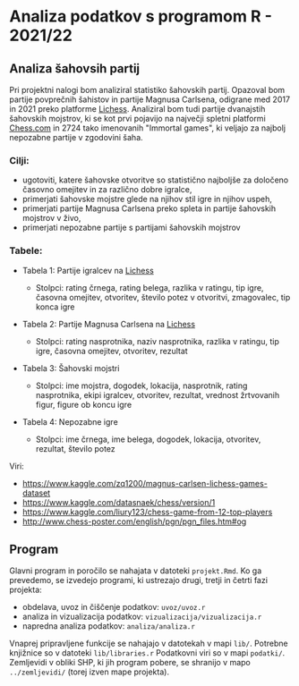# Analiza podatkov s programom R - 2021/22

## Analiza šahovsih partij

Pri projektni nalogi bom analiziral statistiko šahovskih partij. Opazoval bom partije povprečnih šahistov in partije Magnusa Carlsena, odigrane med 2017 in 2021 preko platforme [Lichess](https://lichess.org/). Analiziral bom tudi partije dvanajstih šahovskih mojstrov, ki se kot prvi pojavijo na največji spletni platformi [Chess.com](https://www.chess.com/) in 2724 tako imenovanih "Immortal games", ki veljajo za najbolj nepozabne partije v zgodovini šaha. 

### Cilji:

- ugotoviti, katere šahovske otvoritve so statistično najboljše za določeno časovno omejitev in za različno dobre igralce,
- primerjati šahovske mojstre glede na njihov stil igre in njihov uspeh, 
- primerjati partije Magnusa Carlsena preko spleta in partije šahovskih mojstrov v živo,
- primerjati nepozabne partije s partijami šahovskih mojstrov

### Tabele:

- Tabela 1: Partije igralcev na [Lichess](https://lichess.org/)
    - Stolpci: rating črnega, rating belega, razlika v ratingu, tip igre, časovna omejitev, otvoritev, število potez v otvoritvi, zmagovalec, tip konca igre

- Tabela 2: Partije Magnusa Carlsena na [Lichess](https://lichess.org/)
    - Stolpci: rating nasprotnika, naziv nasprotnika, razlika v ratingu, tip igre, časovna omejitev, otvoritev, rezultat

- Tabela 3: Šahovski mojstri
    - Stolpci: ime mojstra, dogodek, lokacija, nasprotnik, rating nasprotnika, ekipi igralcev, otvoritev, rezultat, vrednost žrtvovanih figur, figure ob koncu igre

- Tabela 4: Nepozabne igre
    - Stolpci: ime črnega, ime belega, dogodek, lokacija, otvoritev, rezultat, število potez


Viri: 
- https://www.kaggle.com/zq1200/magnus-carlsen-lichess-games-dataset
- https://www.kaggle.com/datasnaek/chess/version/1
- https://www.kaggle.com/liury123/chess-game-from-12-top-players
- http://www.chess-poster.com/english/pgn/pgn_files.htm#og

## Program

Glavni program in poročilo se nahajata v datoteki `projekt.Rmd`.
Ko ga prevedemo, se izvedejo programi, ki ustrezajo drugi, tretji in četrti fazi projekta:

* obdelava, uvoz in čiščenje podatkov: `uvoz/uvoz.r`
* analiza in vizualizacija podatkov: `vizualizacija/vizualizacija.r`
* napredna analiza podatkov: `analiza/analiza.r`

Vnaprej pripravljene funkcije se nahajajo v datotekah v mapi `lib/`.
Potrebne knjižnice so v datoteki `lib/libraries.r`
Podatkovni viri so v mapi `podatki/`.
Zemljevidi v obliki SHP, ki jih program pobere,
se shranijo v mapo `../zemljevidi/` (torej izven mape projekta).
